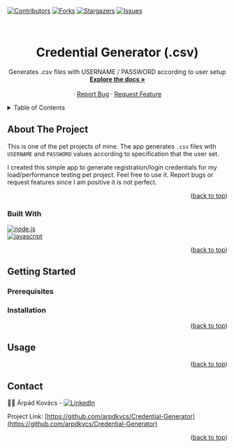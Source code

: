 <a name="readme-top"></a>

[![Contributors][contributors-shield]][contributors-url]
[![Forks][forks-shield]][forks-url]
[![Stargazers][stars-shield]][stars-url]
[![Issues][issues-shield]][issues-url]



<!-- PROJECT LOGO -->
<br />
<div align="center">
<h1 align="center">Credential Generator (.csv)</h1>

  <p align="center">
    Generates .csv files with USERNAME / PASSWORD according to user setup
    <br />
    <a href="https://github.com/arpdkvcs/Credential-Generator"><strong>Explore the docs »</strong></a>
    <br />
    <br />
    ·
    <a href="https://github.com/arpdkvcs/Credential-Generator/issues">Report Bug</a>
    ·
    <a href="https://github.com/arpdkvcs/Credential-Generator/issues">Request Feature</a>
  </p>
</div>



<!-- TABLE OF CONTENTS -->
<details>
  <summary>Table of Contents</summary>
  <ol>
    <li>
      <a href="#about-the-project">About The Project</a>
      <ul>
        <li><a href="#built-with">Built With</a></li>
      </ul>
    </li>
    <li>
      <a href="#getting-started">Getting Started</a>
      <ul>
        <li><a href="#prerequisites">Prerequisites</a></li>
        <li><a href="#installation">Installation</a></li>
      </ul>
    </li>
    <li><a href="#usage">Usage</a></li>
    <li><a href="#contact">Contact</a></li>
  </ol>
</details>



<!-- ABOUT THE PROJECT -->
## About The Project

This is one of the pet projects of mine. The app generates `.csv` files with `USERNAME` and `PASSWORD` values according to specification that the user set.

I created this simple app to generate registration/login credentials for my load/performance testing pet project. Feel free to use it. Report bugs or request features since I am positive it is not perfect.

<p align="right">(<a href="#readme-top">back to top</a>)</p>



### Built With

[![node.js][node.js]][node.js-url] <br>
[![javascript][javascript]][javascript-url]

<p align="right">(<a href="#readme-top">back to top</a>)</p>



<!-- GETTING STARTED -->
## Getting Started



### Prerequisites


### Installation



<p align="right">(<a href="#readme-top">back to top</a>)</p>



<!-- USAGE EXAMPLES -->
## Usage


<p align="right">(<a href="#readme-top">back to top</a>)</p>



<!-- CONTACT -->
## Contact

:man_technologist: Árpád Kovács -  [![LinkedIn][linkedin-shield]][linkedin-Árpád]<br>

Project Link: [https://github.com/arpdkvcs/Credential-Generator](https://github.com/arpdkvcs/Credential-Generator)

<p align="right">(<a href="#readme-top">back to top</a>)</p>




<!-- MARKDOWN LINKS & IMAGES -->
<!-- https://www.markdownguide.org/basic-syntax/#reference-style-links -->
[contributors-shield]: https://img.shields.io/github/contributors/arpdkvcs/Credential-Generator?style=for-the-badge
[contributors-url]: https://github.com/arpdkvcs/Credential-Generator/graphs/contributors
[forks-shield]: https://img.shields.io/github/forks/arpdkvcs/Credential-Generator?style=for-the-badge
[forks-url]: https://github.com/arpdkvcs/Credential-Generator/forks
[stars-shield]: https://img.shields.io/github/stars/arpdkvcs/Credential-Generator?style=for-the-badge
[stars-url]: https://github.com/arpdkvcs/Credential-Generator/stargazers
[issues-shield]: https://img.shields.io/github/issues/arpdkvcs/Credential-Generator?style=for-the-badge
[issues-url]: https://github.com/arpdkvcs/Credential-Generator/issues
[linkedin-shield]: https://img.shields.io/badge/-LinkedIn-black.svg?style=for-the-badge&logo=linkedin&colorB=555
[linkedin-Árpád]: https://www.linkedin.com/in/arpad-kovacs/
[node.js]: https://img.shields.io/badge/node.js-777777.svg?style=for-the-badge&logo=node.js&logoColor=green
[node.js-url]: https://www.nodejs.org/
[javascript]: https://img.shields.io/badge/javascript-777777.svg?style=for-the-badge&logo=javascript&logoColor=yellow
[javascript-url]: https://www.javascript.com/
